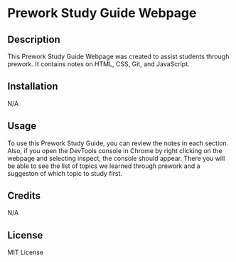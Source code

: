 # Prework Study Guide Webpage

## Description

This Prework Study Guide Webpage was created to assist students through prework.  It contains notes on HTML, CSS, Git, and JavaScript. 

## Installation

N/A

## Usage

To use this Prework Study Guide, you can review the notes in each section.  Also, if you open the DevTools console in Chrome by right clicking on the webpage and selecting inspect, the console should appear.  There you will be able to see the list of topics we learned through prework and a suggeston of which topic to study first.

## Credits

N/A

## License

MIT License
